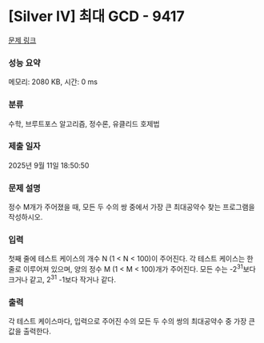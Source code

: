# [Silver IV] 최대 GCD - 9417 

[문제 링크](https://www.acmicpc.net/problem/9417) 

### 성능 요약

메모리: 2080 KB, 시간: 0 ms

### 분류

수학, 브루트포스 알고리즘, 정수론, 유클리드 호제법

### 제출 일자

2025년 9월 11일 18:50:50

### 문제 설명

<p>정수 M개가 주어졌을 때, 모든 두 수의 쌍 중에서 가장 큰 최대공약수 찾는 프로그램을 작성하시오.</p>

### 입력 

 <p>첫째 줄에 테스트 케이스의 개수 N (1 < N < 100)이 주어진다. 각 테스트 케이스는 한 줄로 이루어져 있으며, 양의 정수 M (1 < M < 100)개가 주어진다. 모든 수는 -2<sup>31</sup>보다 크거나 같고, 2<sup>31</sup> -1보다 작거나 같다. </p>

### 출력 

 <p>각 테스트 케이스마다, 입력으로 주어진 수의 모든 두 수의 쌍의 최대공약수 중 가장 큰 값을 출력한다.</p>

